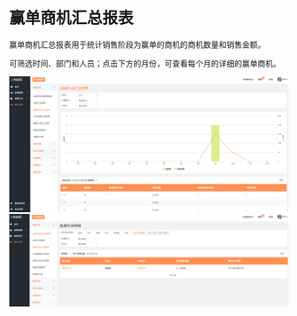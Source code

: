 # 赢单商机汇总报表

赢单商机汇总报表用于统计销售阶段为赢单的商机的商机数量和销售金额。

可筛选时间、部门和人员；点击下方的月份，可查看每个月的详细的赢单商机。

![](/assets/lix赢单商机.png)![](/assets/lix赢单商机2.png)


